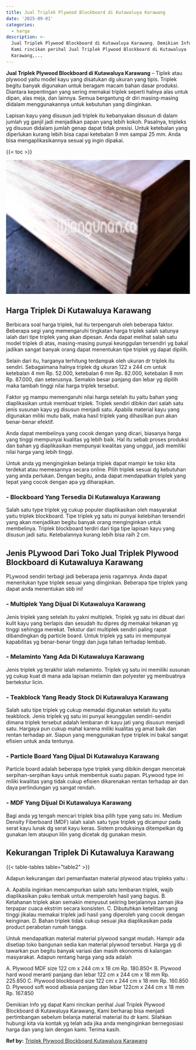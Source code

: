 ```yaml
---
title: Jual Triplek Plywood Blockboard di Kutawaluya Karawang
date: '2025-09-01'
categories:
  - harga
description: >-
  Jual Triplek Plywood Blockboard di Kutawaluya Karawang. Demikian Info yg dapat
  Kami rincikan perihal Jual Triplek Plywood Blockboard di Kutawaluya
  Karawang,...
---
```


**Jual Triplek Plywood Blockboard di Kutawaluya Karawang** – Tiplek atau plywood yaitu model kayu yang disatukan dg ukuran yang tipis. Triplek begitu banyak digunakan untuk beragam macam bahan dasar produksi. Diantara kepentingan yang sering memakai triplek seperti halnya alas untuk dipan, alas meja, dan lainnya. Semua bergantung dr diri masing-masing didalam menggunakannya untuk kebutuhan yang diinginkan.

Lapisan kayu yang disusun jadi triplek itu kebanyakan disusun di dalam jumlah yg ganjil jadi menjadikan papan yang lebih kokoh. Pasalnya, tripleks yg disusun didalam jumlah genap dapat tidak presisi. Untuk ketebalan yang diperlukan kurang lebih bisa capai ketebalan 9 mm sampai 25 mm. Anda bisa mengaplikasikannya sesuai yg ingin dipakai.

{{< toc >}}

![Jual Triplek Plywood Blockboard di Kutawaluya Karawang](/images/jual-triplek-murah-44.png)

## Harga Triplek Di Kutawaluya Karawang

Berbicara soal harga triplek, hal itu terpengaruh oleh beberapa faktor. Beberapa segi yang memengaruhi tingkatan harga triplek salah satunya ialah dari tipe triplek yang akan dipesan. Anda dapat melihat salah satu model triplek di atas, masing-masing punyai keunggulan tersendiri yg bakal jadikan sangat banyak orang dapat menentukan tipe triplek yg dapat dipilih.

Selain dari itu, harganya terhitung terdampak oleh ukuran dr triplek itu sendiri. Sebagaimana halnya triplek dg ukuran 122 x 244 cm untuk ketebalan 4 mm Rp. 52.000, ketebalan 6 mm Rp. 82.000, ketebalan 8 mm Rp. 87.000, dan seterusnya. Semakin besar panjang dan lebar yg dipilih maka tambah tinggi nilai harga triplek tersebut.

Faktor yg mampu memengaruhi nilai harga setelah itu yaitu bahan yang diaplikasikan untuk membuat triplek. Triplek sendiri dibikin dari salah satu jenis susunan kayu yg disusun menjadi satu. Apabila material kayu yang digunakan miliki mutu baik, maka hasil triplek yang dihasilkan pun akan benar-benar efektif.

Anda dapat membelinya yang cocok dengan yang dicari, biasanya harga yang tinggi mempunyai kualitas yg lebih baik. Hal itu sebab proses produksi dan bahan yg diaplikasikan mempunyai kwalitas yang unggul, jadi memiliki nilai harga yang lebih tinggi.

Untuk anda yg menginginkan belanja triplek dapat mampir ke toko kita terdekat atau memesannya secara online. Pilih triplek sesuai dg kebutuhan yang anda perlukan. Dengan begitu, anda dapat mendapatkan triplek yang tepat yang cocok dengan apa yg diharapkan.

### \- Blockboard Yang Tersedia Di Kutawaluya Karawang

Salah satu type triplek yg cukup populer diaplikasikan oleh masyarakat yaitu triplek blockboard. Tipe triplek yg satu ini punyai kelebihan tersendiri yang akan menjadikan begitu banyak orang menginginkan untuk membelinya. Triplek blockboard terdiri dari tiga tipe lapisan kayu yang disusun jadi satu. Ketebalannya kurang lebih bisa raih 2 cm.

## Jenis PLywood Dari Toko Jual Triplek Plywood Blockboard di Kutawaluya Karawang

PLywood sendiri terbagi jadi beberapa jenis ragamnya. Anda dapat menentukan type triplek sesuai yang diinginkan. Beberapa tipe triplek yang dapat anda menentukan sbb ini!

### \- Multiplek Yang Dijual Di Kutawaluya Karawang

Jenis triplek yang setelah itu yakni multiplek. Triplek yg satu ini dibuat dari kulit kayu yang berlapis dan sesudah itu dipres dg memakai tekanan yg tinggi sehingga merekat. Tekstur dari multiplek sendiri paling rapat dibandingkan dg particle board. Untuk triplek yg satu ini mempunyai kapabilitas yg benar-benar tinggi dan juga tahan terhadap lembab.

### \- Melaminto Yang Ada Di Kutawaluya Karawang

Jenis triplek yg terakhir ialah melaminto. Triplek yg satu ini memiliki susunan yg cukup kuat di mana ada lapisan melamin dan polyester yg membuatnya bertekstur licin.

### \- Teakblock Yang Ready Stock Di Kutawaluya Karawang

Salah satu tipe triplek yg cukup memadai digunakan setelah itu yaitu teakblock. Jenis triplek yg satu ini punyai keunggulan sendiri-sendiri dimana triplek tersebut adalah lembaran dr kayu jati yang disusun menjadi satu. Hargaya pun cukup mahal karena miliki kualitas yg amat baik dan rentan terhadap air. Siapun yang menggunakan type triplek ini bakal sangat efisien untuk anda tentunya.

### \- Particle Board Yang Dijual Di Kutawaluya Karawang

Particle board adalah beberapa type triplek yang dibikin dengan mencetak serpihan-serpihan kayu untuk membentuk suatu papan. PLywood type ini miliki kwalitas yang tidak cukup efisien dikarenakan rentan terhadap air dan daya perlindungan yg sangat rendah.

### \- MDF Yang Dijual Di Kutawaluya Karawang

Bagi anda yg tengah mencari triplek bisa pilih type yang satu ini. Medium Density Fiberboard (MDF) ialah salah satu type triplek yg dicampur pada serat kayu lunak dg serat kayu keras. Sistem produksinya ditempelkan dg gunakan lem ataupun lilin yang dicetak dg gunakan mesin.

## Kekurangan Triplek Di Kutawaluya Karawang

{{< table-tables table="table2" >}}

Adapun kekurangan dari pemanfaatan material plywood atau tripleks yaitu :

A. Apabila inginkan mencampurkan salah satu lembaran triplek, wajib diaplikasikan paku tembak untuk memperoleh hasil yang bagus. B. Ketahanan triplek akan semakin menyusut seiiring berjalannya zaman jika terpapar cuaca ekstrim secara konsisten. C. Dibutuhkan ketelitian yang tinggi jikalau memakai triplek jadi hasil yang diperoleh yang cocok dengan keinginan. D. Bahan triplek tidak cukup sesuai jika diaplikasikan pada product perabotan rumah tangga.

Untuk mendapatkan material material plywood sangat mudah. Hampir ada disetiap toko bangunan sedia kan material plywood tersebut. Harga yg di tawarkan pun begitu banyak variasi dan masih ekonomis di kalangan masyarakat. Adapun rentang harga yang ada adalah

A. Plywood MDF size 122 cm x 244 cm x 18 cm Rp. 180.850< B. Plywood hard wood meranti panjang dan lebar 122 cm x 244 cm x 18 mm Rp. 225.850 C. Plywood blockboard size 122 cm x 244 cm x 18 mm Rp. 160.850 D. Plywood soft wood albasia panjang dan lebar 122cm x 244 cm x 18 mm Rp. 167.850

Demikian Info yg dapat Kami rincikan perihal Jual Triplek Plywood Blockboard di Kutawaluya Karawang, Kami berharap bisa menjadi pertimbangan sebelum belanja material material itu dr kami. Silahkan hubungi kita via kontak yg telah ada jika anda menginginkan bernegosiasi harga dan yang lain dengan kami. Terima kasih.

**Ref by:** [Triplek Plywood Blockboard Kutawaluya Karawang](https://id.wikipedia.org/wiki/Triplek)
